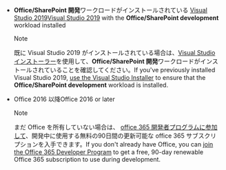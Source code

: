 - <span data-ttu-id="3544e-101">**Office/SharePoint 開発**ワークロードがインストールされている [Visual Studio 2019](https://www.visualstudio.com/vs/)</span><span class="sxs-lookup"><span data-stu-id="3544e-101">[Visual Studio 2019](https://www.visualstudio.com/vs/) with the **Office/SharePoint development** workload installed</span></span>

    > [!NOTE]
    > <span data-ttu-id="3544e-102">既に Visual Studio 2019 がインストールされている場合は、[Visual Studio インストーラー](/visualstudio/install/modify-visual-studio)を使用して、**Office/SharePoint 開発**ワークロードがインストールされていることを確認してください。</span><span class="sxs-lookup"><span data-stu-id="3544e-102">If you've previously installed Visual Studio 2019, [use the Visual Studio Installer](/visualstudio/install/modify-visual-studio) to ensure that the **Office/SharePoint development** workload is installed.</span></span> 

- <span data-ttu-id="3544e-103">Office 2016 以降</span><span class="sxs-lookup"><span data-stu-id="3544e-103">Office 2016 or later</span></span>

    > [!NOTE]
    > <span data-ttu-id="3544e-104">まだ Office を所有していない場合は、 [office 365 開発者プログラムに参加して](https://developer.microsoft.com/office/dev-program)、開発中に使用する無料の90日間の更新可能な office 365 サブスクリプションを入手できます。</span><span class="sxs-lookup"><span data-stu-id="3544e-104">If you don't already have Office, you can [join the Office 365 Developer Program](https://developer.microsoft.com/office/dev-program) to get a free, 90-day renewable Office 365 subscription to use during development.</span></span>
